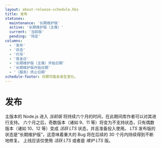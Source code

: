 ```yaml
---
layout: about-release-schedule.hbs
title: 发布
statuses:
  maintenance: '长期维护版'
  active: '长期维护版（主推）'
  current: '当前版'
  pending: '待定'
columns:
  - '发布'
  - '状态'
  - '代号'
  - '首发日'
  - '长期维护版（主推）开始日期'
  - '长期维护版开始日期'
  - '（服务）终止日期'
schedule-footer: 日期可能会发生变化。
---
```


# 发布

主版本的 Node.js 进入 _当前版_ 将持续六个月的时间，在此期间库作者可以对其进行支持。
六个月之后，奇数版本（诸如 9、11 等）将变为不支持状态，只有偶数版本（诸如 10、12 等）变成 _活跃 LTS_ 状态，并且准备投入使用。
_LTS_ 发布版的状态是“长期维护版”，这意味着重大的 Bug 将在后续的 30 个月内持续得到不断地修复。
上线应该仅使用 _活跃 LTS_ 或者是 _维护 LTS_ 版。
